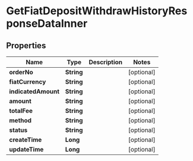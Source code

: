 

# GetFiatDepositWithdrawHistoryResponseDataInner


## Properties

| Name | Type | Description | Notes |
|------------ | ------------- | ------------- | -------------|
|**orderNo** | **String** |  |  [optional] |
|**fiatCurrency** | **String** |  |  [optional] |
|**indicatedAmount** | **String** |  |  [optional] |
|**amount** | **String** |  |  [optional] |
|**totalFee** | **String** |  |  [optional] |
|**method** | **String** |  |  [optional] |
|**status** | **String** |  |  [optional] |
|**createTime** | **Long** |  |  [optional] |
|**updateTime** | **Long** |  |  [optional] |



